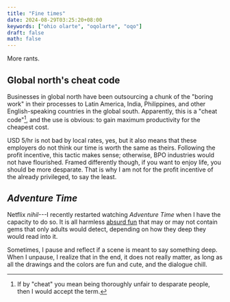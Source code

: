 ```yaml
---
title: "Fine times"
date: 2024-08-29T03:25:20+08:00
keywords: ["ohio olarte", "oqolarte", "oqo"]
draft: false
math: false
---
```


More rants.

## Global north's cheat code

Businesses in global north have been outsourcing a chunk of the "boring
work" in their processes to Latin America, India, Philippines, and other
English-speaking countries in the global south. Apparently, this is a
"cheat code"[^cheat], and the use is obvious: to gain maximum
productivity for the cheapest cost.

[^cheat]: If by "cheat" you mean being thoroughly unfair to desparate
people, then I would accept the term.

USD 5/hr is not bad by local rates, yes, but it also means that these
employers do not think our time is worth the same as theirs. Following
the profit incentive, this tactic makes sense; otherwise, BPO industries
would not have flourished. Framed differently though, if
you want to enjoy life, you should be more desparate. That is why I am not
for the profit incentive of the already privileged, to say the least.

## *Adventure Time*

Netflix *nihil*---I recently restarted watching *Adventure Time* when I
have the capacity to do so. It is all harmless [absurd fun](/absurdism)
that may or may not contain gems that only adults would detect,
depending on how they deep they would read into it.

Sometimes, I pause and reflect if a scene is meant to say something
deep. When I unpause, I realize that in the end, it does not really
matter, as long as all the drawings and the colors are fun and cute, and
the dialogue chill.
